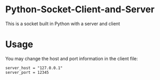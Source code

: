 # Python-Socket-Client-and-Server
This is a socket built in Python with a server and client

# Usage
You may change the host and port information in the client file:
```
server_host = "127.0.0.1"
server_port = 12345
```
